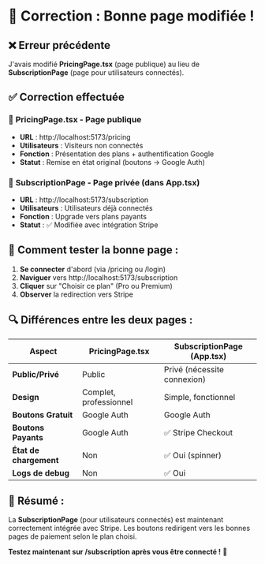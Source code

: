 # 🎯 Correction : Bonne page modifiée !

## ❌ Erreur précédente
J'avais modifié **PricingPage.tsx** (page publique) au lieu de **SubscriptionPage** (page pour utilisateurs connectés).

## ✅ Correction effectuée

### 📍 **PricingPage.tsx** - Page publique
- **URL** : http://localhost:5173/pricing
- **Utilisateurs** : Visiteurs non connectés
- **Fonction** : Présentation des plans + authentification Google
- **Statut** : Remise en état original (boutons → Google Auth)

### 📍 **SubscriptionPage** - Page privée (dans App.tsx)
- **URL** : http://localhost:5173/subscription 
- **Utilisateurs** : Utilisateurs déjà connectés
- **Fonction** : Upgrade vers plans payants
- **Statut** : ✅ Modifiée avec intégration Stripe

## 🧪 **Comment tester la bonne page :**

1. **Se connecter** d'abord (via /pricing ou /login)
2. **Naviguer** vers http://localhost:5173/subscription
3. **Cliquer** sur "Choisir ce plan" (Pro ou Premium)
4. **Observer** la redirection vers Stripe

## 🔍 **Différences entre les deux pages :**

| Aspect | PricingPage.tsx | SubscriptionPage (App.tsx) |
|--------|-----------------|----------------------------|
| **Public/Privé** | Public | Privé (nécessite connexion) |
| **Design** | Complet, professionnel | Simple, fonctionnel |
| **Boutons Gratuit** | Google Auth | Google Auth |
| **Boutons Payants** | Google Auth | ✅ Stripe Checkout |
| **État de chargement** | Non | ✅ Oui (spinner) |
| **Logs de debug** | Non | ✅ Oui |

## 🎯 **Résumé :**
La **SubscriptionPage** (pour utilisateurs connectés) est maintenant correctement intégrée avec Stripe. Les boutons redirigent vers les bonnes pages de paiement selon le plan choisi.

**Testez maintenant sur /subscription après vous être connecté !** 🚀